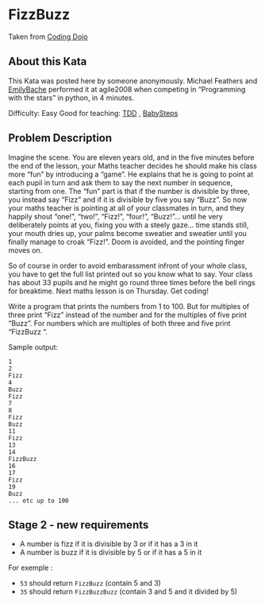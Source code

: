 
# FizzBuzz
Taken from [Coding Dojo](https://codingdojo.org/kata/FizzBuzz/)

## About this Kata

This Kata was posted here by someone anonymously. Michael Feathers and  [EmilyBache](https://codingdojo.org/people/EmilyBache)  performed it at agile2008 when competing in “Programming with the stars” in python, in 4 minutes.

Difficulty: Easy Good for teaching:  [TDD](https://codingdojo.org/TestDrivenDevelopment)  ,  [BabySteps](https://codingdojo.org/BabySteps)

## Problem Description

Imagine the scene. You are eleven years old, and in the five minutes before the end of the lesson, your Maths teacher decides he should make his class more “fun” by introducing a “game”. He explains that he is going to point at each pupil in turn and ask them to say the next number in sequence, starting from one. The “fun” part is that if the number is divisible by three, you instead say “Fizz” and if it is divisible by five you say “Buzz”. So now your maths teacher is pointing at all of your classmates in turn, and they happily shout “one!”, “two!”, “Fizz!”, “four!”, “Buzz!”… until he very deliberately points at you, fixing you with a steely gaze… time stands still, your mouth dries up, your palms become sweatier and sweatier until you finally manage to croak “Fizz!”. Doom is avoided, and the pointing finger moves on.

So of course in order to avoid embarassment infront of your whole class, you have to get the full list printed out so you know what to say. Your class has about 33 pupils and he might go round three times before the bell rings for breaktime. Next maths lesson is on Thursday. Get coding!

Write a program that prints the numbers from 1 to 100. But for multiples of three print “Fizz” instead of the number and for the multiples of five print “Buzz”. For numbers which are multiples of both three and five print “FizzBuzz “.

Sample output:

```
1
2
Fizz
4
Buzz
Fizz
7
8
Fizz
Buzz
11
Fizz
13
14
FizzBuzz
16
17
Fizz
19
Buzz
... etc up to 100

```

## Stage 2 - new requirements

-   A number is fizz if it is divisible by 3 or if it has a 3 in it
-   A number is buzz if it is divisible by 5 or if it has a 5 in it

For exemple :

-   `53`  should return  `FizzBuzz`  (contain 5 and 3)
-   `35`  should return  `FizzBuzzBuzz`  (contain 3 and 5 and it divided by 5)